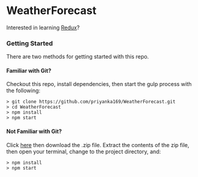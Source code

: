 # WeatherForecast

Interested in learning [Redux](https://www.udemy.com/react-redux/)?

### Getting Started

There are two methods for getting started with this repo.

#### Familiar with Git?
Checkout this repo, install dependencies, then start the gulp process with the following:

```
> git clone https://github.com/priyanka169/WeatherForecast.git
> cd WeatherForecast
> npm install
> npm start
```

#### Not Familiar with Git?
Click [here](https://github.com/priyanka169/WeatherForecast/) then download the .zip file.  Extract the contents of the zip file, then open your terminal, change to the project directory, and:

```
> npm install
> npm start
```
